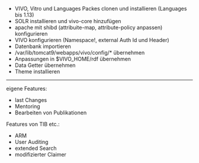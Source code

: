 * VIVO, Vitro und Languages Packes clonen und installieren (Languages bis 1.13)
* SOLR installieren und vivo-core hinzufügen
* apache mit shibd (attribuite-map, attribute-policy anpassen) konfigurieren
* VIVO konfigurieren (Namespace!, external Auth Id und Header)
* Datenbank importieren
* /var/lib/tomcat9/webapps/vivo/config/* übernehmen
* Anpassungen in $VIVO_HOME/rdf übernehmen
* Data Getter übernehmen
* Theme installieren 

--------------------------------------
eigene Features:

* last Changes
* Mentoring
* Bearbeiten von Publikationen

Features von TIB etc.:
* ARM
* User Auditing
* extended Search
* modifizierter Claimer
